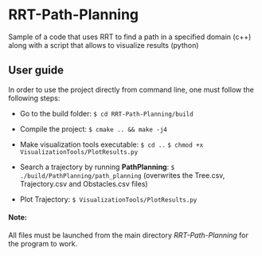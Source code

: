 # RRT-Path-Planning
Sample of a code that uses RRT to find a path in a specified domain (c++) along with a script that allows to visualize results (python)

## User guide
In order to use the project directly from command line, one must follow the following steps: 

* Go to the build folder: 
```$ cd RRT-Path-Planning/build```

* Compile the project: 
```$ cmake .. && make -j4```

* Make visualization tools executable:
```$ cd ..```
```$ chmod +x VisualizationTools/PlotResults.py```

* Search a trajectory by running **PathPlanning**: 
```$ ./build/PathPlanning/path_planning``` (overwrites the Tree.csv, Trajectory.csv and Obstacles.csv files)

* Plot Trajectory: 
```$ VisualizationTools/PlotResults.py```


#### Note: 
All files must be launched from the main directory *RRT-Path-Planning* for the program to work.
